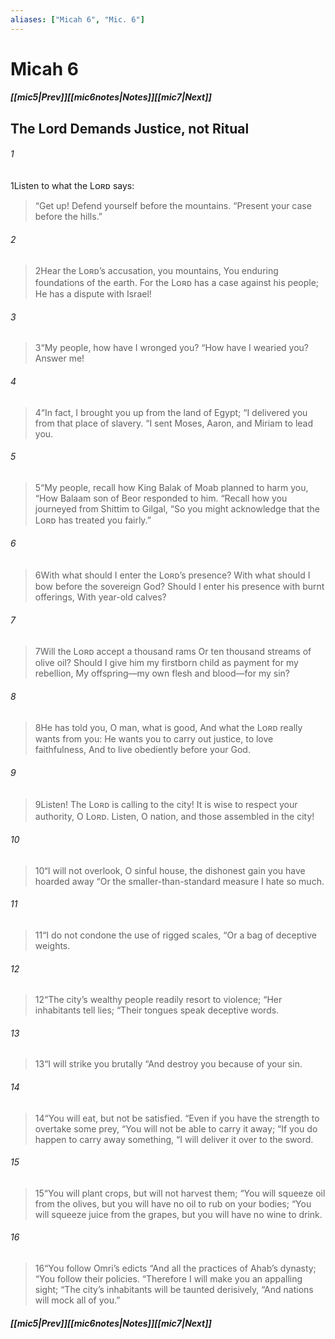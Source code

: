 ```yaml
---
aliases: ["Micah 6", "Mic. 6"]
---
```

# Micah 6
##### <span class=arrow-left></span>[[mic5|Prev]]<span class=navigation-separator></span>[[mic6notes|Notes]]<span class=navigation-separator></span>[[mic7|Next]]<span class=arrow-right></span>
## The Lord Demands Justice, not Ritual
###### 1
<span class=verse-first>1</span>Listen to what the Lᴏʀᴅ says:
<div class=paragraph-break></div>

><span class=poetry-quote-double>“</span>Get up! Defend yourself before the mountains.
><span class=poetry-quote-double>“</span>Present your case before the hills.”
###### 2
><span class=verse-body-poetry>2</span>Hear the Lᴏʀᴅ’s accusation, you mountains,
>You enduring foundations of the earth.
>For the Lᴏʀᴅ has a case against his people;
>He has a dispute with Israel!
###### 3
><span class=verse-body-poetry>3</span><span class=poetry-quote-double>“</span>My people, how have I wronged you?
><span class=poetry-quote-double>“</span>How have I wearied you? Answer me!
###### 4
><span class=verse-body-poetry>4</span><span class=poetry-quote-double>“</span>In fact, I brought you up from the land of Egypt;
><span class=poetry-quote-double>“</span>I delivered you from that place of slavery.
><span class=poetry-quote-double>“</span>I sent Moses, Aaron, and Miriam to lead you.
###### 5
><span class=verse-body-poetry>5</span><span class=poetry-quote-double>“</span>My people, recall how King Balak of Moab planned to harm you,
><span class=poetry-quote-double>“</span>How Balaam son of Beor responded to him.
><span class=poetry-quote-double>“</span>Recall how you journeyed from Shittim to Gilgal,
><span class=poetry-quote-double>“</span>So you might acknowledge that the Lᴏʀᴅ has treated you fairly.”
<div class=paragraph-break></div>

###### 6
><span class=verse-first-poetry>6</span>With what should I enter the Lᴏʀᴅ’s presence?
>With what should I bow before the sovereign God?
>Should I enter his presence with burnt offerings,
>With year-old calves?
###### 7
><span class=verse-body-poetry>7</span>Will the Lᴏʀᴅ accept a thousand rams
>Or ten thousand streams of olive oil?
>Should I give him my firstborn child as payment for my rebellion,
>My offspring—my own flesh and blood—for my sin?
###### 8
><span class=verse-body-poetry>8</span>He has told you, O man, what is good,
>And what the Lᴏʀᴅ really wants from you:
>He wants you to carry out justice, to love faithfulness,
>And to live obediently before your God.
<div class=paragraph-break></div>

###### 9
><span class=verse-first-poetry>9</span>Listen! The Lᴏʀᴅ is calling to the city!
>It is wise to respect your authority, O Lᴏʀᴅ.
>Listen, O nation, and those assembled in the city!
###### 10
><span class=verse-body-poetry>10</span><span class=poetry-quote-double>“</span>I will not overlook, O sinful house, the dishonest gain you have hoarded away
><span class=poetry-quote-double>“</span>Or the smaller-than-standard measure I hate so much.
###### 11
><span class=verse-body-poetry>11</span><span class=poetry-quote-double>“</span>I do not condone the use of rigged scales,
><span class=poetry-quote-double>“</span>Or a bag of deceptive weights.
###### 12
><span class=verse-body-poetry>12</span><span class=poetry-quote-double>“</span>The city’s wealthy people readily resort to violence;
><span class=poetry-quote-double>“</span>Her inhabitants tell lies;
><span class=poetry-quote-double>“</span>Their tongues speak deceptive words.
###### 13
><span class=verse-body-poetry>13</span><span class=poetry-quote-double>“</span>I will strike you brutally
><span class=poetry-quote-double>“</span>And destroy you because of your sin.
###### 14
><span class=verse-body-poetry>14</span><span class=poetry-quote-double>“</span>You will eat, but not be satisfied.
><span class=poetry-quote-double>“</span>Even if you have the strength to overtake some prey,
><span class=poetry-quote-double>“</span>You will not be able to carry it away;
><span class=poetry-quote-double>“</span>If you do happen to carry away something,
><span class=poetry-quote-double>“</span>I will deliver it over to the sword.
###### 15
><span class=verse-body-poetry>15</span><span class=poetry-quote-double>“</span>You will plant crops, but will not harvest them;
><span class=poetry-quote-double>“</span>You will squeeze oil from the olives, but you will have no oil to rub on your bodies;
><span class=poetry-quote-double>“</span>You will squeeze juice from the grapes, but you will have no wine to drink.
###### 16
><span class=verse-body-poetry>16</span><span class=poetry-quote-double>“</span>You follow Omri’s edicts
><span class=poetry-quote-double>“</span>And all the practices of Ahab’s dynasty;
><span class=poetry-quote-double>“</span>You follow their policies.
><span class=poetry-quote-double>“</span>Therefore I will make you an appalling sight;
><span class=poetry-quote-double>“</span>The city’s inhabitants will be taunted derisively,
><span class=poetry-quote-double>“</span>And nations will mock all of you.”
##### <span class=arrow-left></span>[[mic5|Prev]]<span class=navigation-separator></span>[[mic6notes|Notes]]<span class=navigation-separator></span>[[mic7|Next]]<span class=arrow-right></span>